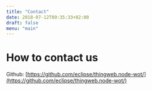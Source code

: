 ```yaml
---
title: "Contact"
date: 2018-07-12T09:35:33+02:00
draft: false
menu: "main"
---
```


# How to contact us

Github: [https://github.com/eclipse/thingweb.node-wot/](https://github.com/eclipse/thingweb.node-wot/)